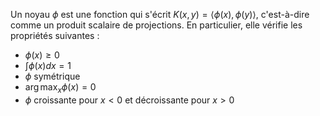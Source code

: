 

Un noyau $\phi$ est une fonction qui s'écrit $K(x,y) = \langle\phi(x),\phi(y)\rangle$, c'est-à-dire comme un produit scalaire de projections. En particulier, elle vérifie les propriétés suivantes :

- $\phi(x)\ge0$
- $\int\phi(x)dx = 1$
- $\phi$ symétrique
- $\arg\max_x\phi(x)=0$
- $\phi$ croissante pour $x<0$ et décroissante pour $x>0$